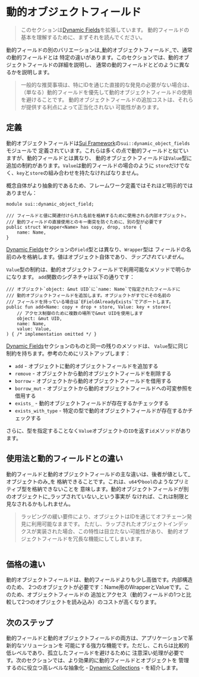 # 動的オブジェクトフィールド

> このセクションは[Dynamic Fields](./dynamic-fields)を拡張しています。
> 動的フィールドの基本を理解するために、まずそれを読んでください。

動的フィールドの別のバリエーションは_動的オブジェクトフィールド_で、通常の動的フィールドとは
特定の違いがあります。このセクションでは、動的オブジェクトフィールドの詳細を説明し、
通常の動的フィールドとどのように異なるかを説明します。

> 一般的な推奨事項は、特にIDを通じた直接的な発見の必要がない場合は、
> （単なる）動的フィールドを優先して動的オブジェクトフィールドの使用を避けることです。
> 動的オブジェクトフィールドの追加コストは、それらが提供する利点によって正当化されない
> 可能性があります。

## 定義

動的オブジェクトフィールドは[Sui Framework](./sui-framework)の`sui::dynamic_object_fields`モジュールで
定義されています。これらは多くの点で動的フィールドと似ていますが、動的フィールドとは異なり、
動的オブジェクトフィールドは`Value`型に追加の制約があります。`Value`は動的フィールドの場合のように
`store`だけでなく、`key`と`store`の組み合わせを持たなければなりません。

概念自体がより抽象的であるため、フレームワーク定義ではそれほど明示的ではありません：

```move
module sui::dynamic_object_field;

/// フィールドと値に関連付けられた名前を格納するために使用される内部オブジェクト。
/// 動的フィールドの直接使用とのキー衝突を防ぐために、別の型が必要です
public struct Wrapper<Name> has copy, drop, store {
    name: Name,
}
```

[Dynamic Fields](./dynamic-fields#definition)セクションの`Field`型とは異なり、`Wrapper`型は
フィールドの名前のみを格納します。値はオブジェクト自体であり、_ラップされていません_。

`Value`型の制約は、動的オブジェクトフィールドで利用可能なメソッドで明らかになります。
`add`関数のシグネチャは以下の通りです：

```move
/// オブジェクト`object: &mut UID`に`name: Name`で指定されたフィールドに
/// 動的オブジェクトフィールドを追加します。オブジェクトがすでにその名前の
/// フィールドを持っている場合は`EFieldAlreadyExists`でアボートします。
public fun add<Name: copy + drop + store, Value: key + store>(
    // アクセス制御のために複数の場所で&mut UIDを使用します
    object: &mut UID,
    name: Name,
    value: Value,
) { /* implementation omitted */ }
```

[Dynamic Fields](./dynamic-fields#usage)セクションのものと同一の残りのメソッドは、
`Value`型に同じ制約を持ちます。参考のためにリストアップします：

- `add` - オブジェクトに動的オブジェクトフィールドを追加する
- `remove` - オブジェクトから動的オブジェクトフィールドを削除する
- `borrow` - オブジェクトから動的オブジェクトフィールドを借用する
- `borrow_mut` - オブジェクトから動的オブジェクトフィールドへの可変参照を借用する
- `exists_` - 動的オブジェクトフィールドが存在するかチェックする
- `exists_with_type` - 特定の型で動的オブジェクトフィールドが存在するかチェックする

さらに、型を指定することなく`Value`オブジェクトの`ID`を返す`id`メソッドがあります。

## 使用法と動的フィールドとの違い

動的フィールドと動的オブジェクトフィールドの主な違いは、後者が値として_オブジェクトのみ_を
格納できることです。これは、`u64`や`bool`のようなプリミティブ型を格納できないことを
意味します。動的オブジェクトフィールドが別のオブジェクトに_ラップされていない_という事実が
なければ、これは制限と見なされるかもしれません。

> ラッピングの緩い要件により、オブジェクトはIDを通じてオフチェーン発見に利用可能なままです。
> ただし、ラップされたオブジェクトインデックスが実装された場合、この特性は目立たない可能性があり、
> 動的オブジェクトフィールドを冗長な機能にしてしまいます。

```move file=packages/samples/sources/programmability/dynamic-object-fields.move anchor=usage

```

## 価格の違い

動的オブジェクトフィールドは、動的フィールドよりも少し高価です。内部構造のため、
2つのオブジェクトが必要です：Name用のWrapperとValueです。このため、オブジェクトフィールドの
追加とアクセス（動的フィールドの1つと比較して2つのオブジェクトを読み込み）のコストが高くなります。

## 次のステップ

動的フィールドと動的オブジェクトフィールドの両方は、アプリケーションで革新的なソリューションを
可能にする強力な機能です。ただし、これらは比較的低レベルであり、孤立したフィールドを避けるために
注意深い処理が必要です。次のセクションでは、より効果的に動的フィールドとオブジェクトを
管理するのに役立つ高レベルな抽象化 - [Dynamic Collections](./dynamic-collections) - を紹介します。
